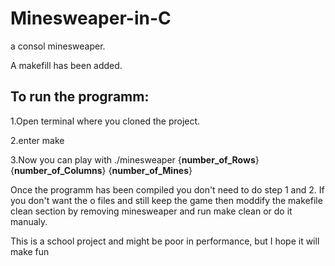 # Minesweaper-in-C
a consol minesweaper.

A makefill has been added.


## To run the programm:
1.Open terminal where you cloned the project.

2.enter make

3.Now you can play with ./minesweaper {**number_of_Rows**} {**number_of_Columns**} {**number_of_Mines**}

Once the programm has been compiled you don't need to do step 1 and 2.
If you don't want the o files and still keep the game then moddify the makefile clean section by removing minesweaper and run make clean or do it manualy.

This is a school project and might be poor in performance, but I hope it will make fun
